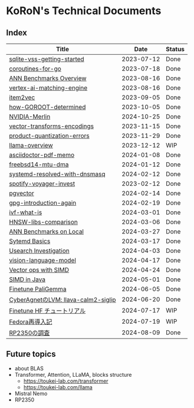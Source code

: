 # KoRoN's Technical Documents

## Index

Title                                                           |Date       |Status
----------------------------------------------------------------|-----------|-------
[sqlite-vss-getting-started](./sqlite-vss-getting-started)      |2023-07-12 |Done
[coroutines-for-go](./coroutines-for-go)                        |2023-07-18 |Done
[ANN Benchmarks Overview](./annbenchmarks-overview)             |2023-08-16 |Done
[vertex-ai-matching-engine](./vertex-ai-matching-engine)        |2023-08-16 |Done
[item2vec](./item2vec)                                          |2023-09-05 |Done
[how-GOROOT-determined](./how-GOROOT-determined)                |2023-10-05 |Done
[NVIDIA-Merlin](./NVIDIA-Merlin)                                |2024-10-25 |Done
[vector-transforms-encodings](./vector-transforms-encodings)    |2023-11-15 |Done
[product-quantization-errors](./product-quantization-errors)    |2023-11-29 |Done
[llama-overview](./llama-overview)                              |2023-12-12 |WIP
[asciidoctor-pdf-memo](./asciidoctor-pdf-memo)                  |2024-01-08 |Done
[freebsd14-mtu-dma](./freebsd14-mtu-dma)                        |2024-01-12 |Done
[systemd-resolved-with-dnsmasq](./systemd-resolved-with-dnsmasq)|2024-02-12 |Done
[spotify-voyager-invest](./spotify-voyager-invest)              |2023-02-12 |Done
[pgvector](./pgvector)                                          |2024-02-14 |Done
[gpg-introduction-again](./gpg-introduction-again)              |2024-02-19 |Done
[ivf-what-is](./ivf-what-is)                                    |2024-03-01 |Done
[HNSW-libs-comparison](./hnsw-libs-comparison)                  |2024-03-06 |Done
[ANN Benchmarks on Local](./annbenchmarks-on-local)             |2024-03-27 |Done
[Sytemd Basics](./systemd-basic)                                |2024-03-17 |Done
[Usearch Investigation](./usearch-investigation)                |2024-04-03 |Done
[vision-language-model](./vision-language-model)                |2024-04-17 |Done
[Vector ops with SIMD](./vector-ops-with-simd)                  |2024-04-24 |Done
[SIMD in Java](./simd-in-java)                                  |2024-05-01 |Done
[Finetune PaliGemma](./finetune-paligemma)                      |2024-06-05 |Done
[CyberAgnetのLVM: llava-calm2-siglip](./llava-calm2-siglip)     |2024-06-20 |Done
[Finetune HF チュートリアル](./finetune-hf-tutorial)            |2024-07-17 |WIP
[Fedora再導入記](./fedora-reintroduction)                       |2024-07-19 |WIP
[RP2350の調査](./rp2350-investigation)	                        |2024-08-09 |Done

## Future topics

* about BLAS
* Transformer, Attention, LLaMA, blocks structure
    * https://toukei-lab.com/transformer
    * https://toukei-lab.com/llama
* Mistral Nemo
* RP2350
